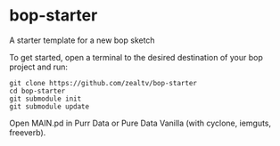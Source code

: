 # bop-starter
A starter template for a new bop sketch

To get started, open a terminal to the desired destination of your bop project and run:

```
git clone https://github.com/zealtv/bop-starter
cd bop-starter
git submodule init
git submodule update
```

Open MAIN.pd in Purr Data or Pure Data Vanilla (with cyclone, iemguts, freeverb).
